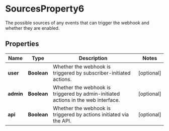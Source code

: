 

# SourcesProperty6

The possible sources of any events that can trigger the webhook and whether they are enabled.

## Properties

| Name | Type | Description | Notes |
|------------ | ------------- | ------------- | -------------|
|**user** | **Boolean** | Whether the webhook is triggered by subscriber-initiated actions. |  [optional] |
|**admin** | **Boolean** | Whether the webhook is triggered by admin-initiated actions in the web interface. |  [optional] |
|**api** | **Boolean** | Whether the webhook is triggered by actions initiated via the API. |  [optional] |



